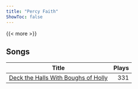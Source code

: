 ```yaml
---
title: "Percy Faith"
ShowToc: false
---
```


{{< more >}}

## Songs
Title | Plays 
----- | -----: 
[Deck the Halls With Boughs of Holly](/songs/deck-the-halls-with-boughs-of-holly) | 331

